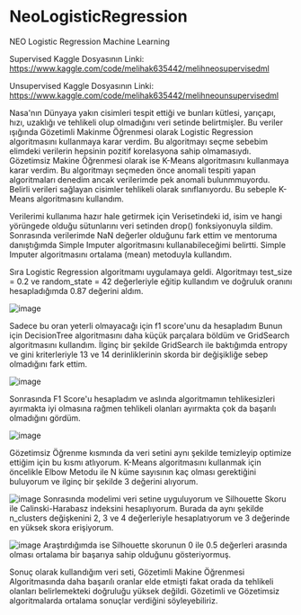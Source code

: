 # NeoLogisticRegression
NEO Logistic Regression Machine Learning

Supervised Kaggle Dosyasının Linki: https://www.kaggle.com/code/melihak635442/melihneosupervisedml

Unsupervised Kaggle Dosyasının Linki: https://www.kaggle.com/code/melihak635442/melihneounsupervisedml

Nasa'nın Dünyaya yakın cisimleri tespit ettiği ve bunları kütlesi, yarıçapı, hızı, uzaklığı ve tehlikeli olup olmadığını veri setinde belirtmişler.
Bu veriler ışığında Gözetimli Makinme Öğrenmesi olarak Logistic Regression algoritmasını kullanmaya karar verdim. Bu algoritmayı seçme sebebim elimdeki verilerin hepsinin pozitif korelasyona sahip olmamasıydı.
Gözetimsiz Makine Öğrenmesi olarak ise K-Means algoritmasını kullanmaya karar verdim. Bu algoritmayı seçmeden önce anomali tespiti yapan algoritmaları denedim ancak verilerimde pek anomali bulunmmuyordu. Belirli verileri sağlayan cisimler tehlikeli olarak sınıflanıyordu. Bu sebeple K-Means algoritmasını kullandım.

Verilerimi kullanıma hazır hale getirmek için Verisetindeki id, isim ve hangi yörüngede olduğu sütunlarını veri setinden drop() fonksiyonuyla sildim. Sonrasında verilerimde NaN değerler olduğunu fark ettim ve mentoruma danıştığımda Simple Imputer algoritmasını kullanabileceğimi belirtti. Simple Imputer algoritmasını ortalama (mean) metoduyla kullandım.

Sıra Logistic Regression algoritmamı uygulamaya geldi. Algoritmayı test_size = 0.2 ve random_state = 42 değerleriyle eğitip kullandım ve doğruluk oranını hesapladığımda 0.87 değerini aldım. 

![image](https://github.com/user-attachments/assets/b738e0af-0498-478f-9425-82994d7e7934)

Sadece bu oran yeterli olmayacağı için f1 score'unu da hesapladım
Bunun için DecisionTree algoritmasını daha küçük parçalara böldüm ve GridSearch algoritmasını kullandım. İlginç bir şekilde GridSearch ile baktığımda entropy ve gini kriterleriyle 13 ve 14 derinliklerinin skorda bir değişikliğe sebep olmadığını fark ettim.

![image](https://github.com/user-attachments/assets/ba28ce09-e6e5-4c5d-9282-47aa2be11e77) 

Sonrasında F1 Score'u hesapladım ve aslında algoritmamın tehlikesizleri ayırmakta iyi olmasına rağmen tehlikeli olanları ayırmakta çok da başarılı olmadığını gördüm.

![image](https://github.com/user-attachments/assets/698eda1e-aa3a-450b-8064-cb1b1bf0a48e)

Gözetimsiz Öğrenme kısmında da veri setini aynı şekilde temizleyip optimize ettiğim için bu kısmı atlıyorum.
K-Means algoritmasını kullanmak için öncelikle Elbow Metodu ile N küme sayısının kaç olması gerektiğini buluyorum ve ilginç bir şekilde 3 değerini alıyorum.

![image](https://github.com/user-attachments/assets/35cfb28f-0788-4413-a620-8016bb95f1bf)
Sonrasında modelimi veri setine uyguluyorum ve Silhouette Skoru ile Calinski-Harabasz indeksini hesaplıyorum. Burada da aynı şekilde n_clusters değişkenini 2, 3 ve 4 değerleriyle hesaplatıyorum ve 3 değerinde en yüksek skora erişiyorum.

![image](https://github.com/user-attachments/assets/dd31fbd5-9e8b-456d-9752-891907c3a1fa)
Araştırdığımda ise Silhouette skorunun 0 ile 0.5 değerleri arasında olması ortalama bir başarıya sahip olduğunu gösteriyormuş. 

Sonuç olarak kullandığım veri seti, Gözetimli Makine Öğrenmesi Algoritmasında daha başarılı oranlar elde etmişti fakat orada da tehlikeli olanları belirlemekteki doğruluğu yüksek değildi. Gözetimli ve Gözetimsiz algoritmalarda ortalama sonuçlar verdiğini söyleyebiliriz.
